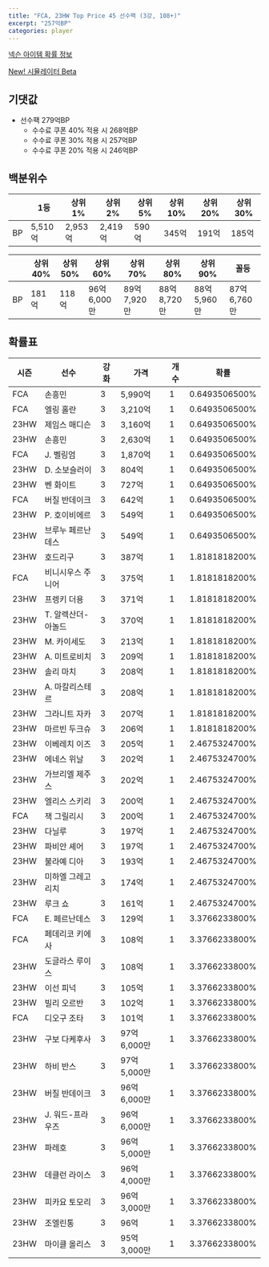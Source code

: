 ```yaml
---
title: "FCA, 23HW Top Price 45 선수팩 (3강, 108+)"
excerpt: "257억BP"
categories: player
---
```

[넥슨 아이템 확률 정보](http://iteminfo.nexon.com/probability/fco?sn=7547)

[New! 시뮬레이터 Beta](/simulator/7547)
## 기댓값
- 선수팩 279억BP
  - 수수료 쿠폰 40% 적용 시 268억BP
  - 수수료 쿠폰 30% 적용 시 257억BP
  - 수수료 쿠폰 20% 적용 시 246억BP


## 백분위수

||1등|상위1%|상위2%|상위5%|상위10%|상위20%|상위30%|
|---|---|---|---|---|---|---|---|
|BP|5,510억|2,953억|2,419억|590억|345억|191억|185억|

||상위40%|상위50%|상위60%|상위70%|상위80%|상위90%|꼴등|
|---|---|---|---|---|---|---|---|
|BP|181억|118억|96억 6,000만|89억 7,920만|88억 8,720만|88억 5,960만|87억 6,760만|


## 확률표

|시즌|선수|강화|가격|개수|확률|
|---|---|---|---|---|---|
|FCA|손흥민|3|5,990억|1|0.6493506500%|
|FCA|엘링 홀란|3|3,210억|1|0.6493506500%|
|23HW|제임스 매디슨|3|3,160억|1|0.6493506500%|
|23HW|손흥민|3|2,630억|1|0.6493506500%|
|FCA|J. 벨링엄|3|1,870억|1|0.6493506500%|
|23HW|D. 소보슬러이|3|804억|1|0.6493506500%|
|23HW|벤 화이트|3|727억|1|0.6493506500%|
|FCA|버질 반데이크|3|642억|1|0.6493506500%|
|23HW|P. 호이비에르|3|549억|1|0.6493506500%|
|23HW|브루누 페르난데스|3|549억|1|0.6493506500%|
|23HW|호드리구|3|387억|1|1.8181818200%|
|FCA|비니시우스 주니어|3|375억|1|1.8181818200%|
|23HW|프렝키 더용|3|371억|1|1.8181818200%|
|23HW|T. 알렉산더-아놀드|3|370억|1|1.8181818200%|
|23HW|M. 카이세도|3|213억|1|1.8181818200%|
|23HW|A. 미트로비치|3|209억|1|1.8181818200%|
|23HW|솔리 마치|3|208억|1|1.8181818200%|
|23HW|A. 마칼리스테르|3|208억|1|1.8181818200%|
|23HW|그라니트 자카|3|207억|1|1.8181818200%|
|23HW|마르빈 두크슈|3|206억|1|1.8181818200%|
|23HW|이베레치 이즈|3|205억|1|2.4675324700%|
|23HW|에네스 위날|3|202억|1|2.4675324700%|
|23HW|가브리엘 제주스|3|202억|1|2.4675324700%|
|23HW|엘리스 스키리|3|200억|1|2.4675324700%|
|FCA|잭 그릴리시|3|200억|1|2.4675324700%|
|23HW|다닐루|3|197억|1|2.4675324700%|
|23HW|파비안 셰어|3|197억|1|2.4675324700%|
|23HW|불라예 디아|3|193억|1|2.4675324700%|
|23HW|미하엘 그레고리치|3|174억|1|2.4675324700%|
|23HW|루크 쇼|3|161억|1|2.4675324700%|
|FCA|E. 페르난데스|3|129억|1|3.3766233800%|
|FCA|페데리코 키에사|3|108억|1|3.3766233800%|
|23HW|도글라스 루이스|3|108억|1|3.3766233800%|
|23HW|이선 피넉|3|105억|1|3.3766233800%|
|23HW|빌리 오르반|3|102억|1|3.3766233800%|
|FCA|디오구 조타|3|101억|1|3.3766233800%|
|23HW|구보 다케후사|3|97억 6,000만|1|3.3766233800%|
|23HW|하비 반스|3|97억 5,000만|1|3.3766233800%|
|23HW|버질 반데이크|3|96억 6,000만|1|3.3766233800%|
|23HW|J. 워드-프라우즈|3|96억 6,000만|1|3.3766233800%|
|23HW|파레호|3|96억 5,000만|1|3.3766233800%|
|23HW|데클런 라이스|3|96억 4,000만|1|3.3766233800%|
|23HW|피카요 토모리|3|96억 3,000만|1|3.3766233800%|
|23HW|조엘린통|3|96억|1|3.3766233800%|
|23HW|마이클 올리스|3|95억 3,000만|1|3.3766233800%|
